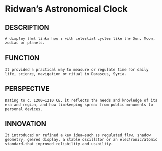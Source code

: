 # Ridwan’s Astronomical Clock

## DESCRIPTION
    A display that links hours with celestial cycles like the Sun, Moon, zodiac or planets.

## FUNCTION
    It provided a practical way to measure or regulate time for daily life, science, navigation or ritual in Damascus, Syria.

## PERSPECTIVE
    Dating to c. 1200–1210 CE, it reflects the needs and knowledge of its era and region, and how timekeeping spread from public monuments to personal devices.

## INNOVATION
    It introduced or refined a key idea—such as regulated flow, shadow geometry, geared display, a stable oscillator or an electronic/atomic standard—that improved reliability and usability.
